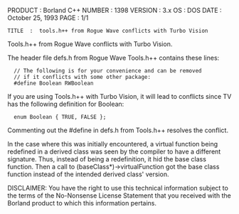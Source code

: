 






  PRODUCT  :  Borland C++                           NUMBER  :  1398
  VERSION  :  3.x
       OS  :  DOS
     DATE  :  October 25, 1993                         PAGE  :  1/1

    TITLE  :  tools.h++ from Rogue Wave conflicts with Turbo Vision




  Tools.h++ from Rogue Wave conflicts with Turbo Vision.

  The header file defs.h from Rogue Wave Tools.h++ contains these
  lines:

      // The following is for your convenience and can be removed
      // if it conflicts with some other package:
      #define Boolean RWBoolean

  If you are using Tools.h++ with Turbo Vision, it will lead to
  conflicts since TV has the following definition for Boolean:

      enum Boolean { TRUE, FALSE };

  Commenting out the #define in defs.h from Tools.h++ resolves the
  conflict.

  In the case where this was initially encountered, a virtual
  function being redefined in a derived class was seen by the
  compiler to have a different signature. Thus, instead of being a
  redefinition, it hid the base class function. Then a call to
  (baseClass*)->virtualFunction got the base class function instead
  of the intended derived class' version.


  DISCLAIMER: You have the right to use this technical information
  subject to the terms of the No-Nonsense License Statement that
  you received with the Borland product to which this information
  pertains.




















